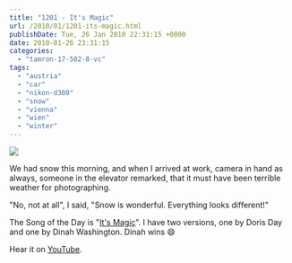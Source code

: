 ```yaml
---
title: "1201 - It's Magic"
url: /2010/01/1201-its-magic.html
publishDate: Tue, 26 Jan 2010 22:31:15 +0000
date: 2010-01-26 23:31:15
categories: 
  - "tamron-17-502-8-vc"
tags: 
  - "austria"
  - "car"
  - "nikon-d300"
  - "snow"
  - "vienna"
  - "wien"
  - "winter"
---
```

<a target="_blank" href="https://d25zfm9zpd7gm5.cloudfront.net/1200x1200/2010/20100126_083300_ps.jpg"><img src="https://d25zfm9zpd7gm5.cloudfront.net/0600x0600/2010/20100126_083300_ps.jpg" /></a>

We had snow this morning, and when I arrived at work, camera in hand as always, someone in the elevator remarked, that it must have been terrible weather for photographing.

 "No, not at all", I said, "Snow is wonderful. Everything looks different!"

The Song of the Day is "<a target="_blank" href="http://www.lyricsmode.com/lyrics/d/doris_day/its_magic.html">It's Magic</a>". I have two versions, one by Doris Day and one by Dinah Washington. Dinah wins 😄

Hear it on <a target="_blank" href="http://www.youtube.com/watch?v=LBMh6po7V44">YouTube</a>.

